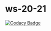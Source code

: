 # ws-20-21

[![Codacy Badge](https://api.codacy.com/project/badge/Grade/48c41babc0044d8a86f15f657cedd037)](https://app.codacy.com/gh/sangeet2020/ws-20-21?utm_source=github.com&utm_medium=referral&utm_content=sangeet2020/ws-20-21&utm_campaign=Badge_Grade)
